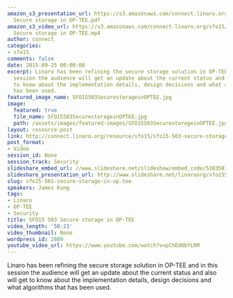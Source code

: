 ```yaml
---
amazon_s3_presentation_url: https://s3.amazonaws.com/connect.linaro.org/sfo15/Presentations/09-25-Friday/SFO15-503-
  Secure storage in OP-TEE.pdf
amazon_s3_video_url: https://s3.amazonaws.com/connect.linaro.org/sfo15/Videos/09-25-Friday/SFO15-503
  Secure storage in OP-TEE.mp4
author: connect
categories:
- sfo15
comments: false
date: 2015-09-25 00:00:00
excerpt: Linaro has been refining the secure storage solution in OP-TEE and in this
  session the audience will get an update about the current status and also will get
  to know about the implementation details, design decisions and what algorithms that
  has been used.
featured_image_name: SFO15503SecurestorageinOPTEE.jpg
image:
  featured: true
  file_name: SFO15503SecurestorageinOPTEE.jpg
  path: /assets/images/featured-images/SFO15503SecurestorageinOPTEE.jpg
layout: resource-post
link: http://connect.linaro.org/resource/sfo15/sfo15-503-secure-storage-in-op-tee/
post_format:
- Video
session_id: None
session_track: Security
slideshare_embed_url: //www.slideshare.net/slideshow/embed_code/53035879
slideshare_presentation_url: http://www.slideshare.net/linaroorg/sfo15503-secure-storage-in-optee
slug: sfo15-503-secure-storage-in-op-tee
speakers: James Kung
tags:
- Linaro
- OP-TEE
- Security
title: SFO15 503 Secure storage in OP-TEE
video_length: '50:23'
video_thumbnail: None
wordpress_id: 2889
youtube_video_url: https://www.youtube.com/watch?v=pChEdObYLRM
---
```


Linaro has been refining the secure storage solution in OP-TEE and in this session the audience will get an update about the current status and also will get to know about the implementation details, design decisions and what algorithms that has been used.